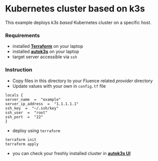 # Kubernetes cluster based on k3s

This example deploys *k3s based* Kubernetes cluster on a specific host.

### Requirements
- installed [**Terraform**](https://developer.hashicorp.com/terraform/tutorials/aws-get-started/install-cli) on your laptop
- installed [**autok3s**](https://github.com/cnrancher/autok3s?tab=readme-ov-file#quick-start-tldr) on your laptop
- target server accessible via `ssh`

### Instruction
- Copy files in this directory to your Fluence related *provider* directory
- Update values with your own in `config.tf` file
```
locals {
server_name  =  "example"
server_ip_address  =  "1.1.1.1.1"
ssh_key  =  "~/.ssh/key"
ssh_user  =  "root"
ssh_port  =  "22"
}
```
- deploy using `terraform`
```
terraform init
terraform apply
```
- you can check your freshly installed cluster in [**autok3s UI**](https://github.com/cnrancher/autok3s?tab=readme-ov-file#quick-start-tldr) 
